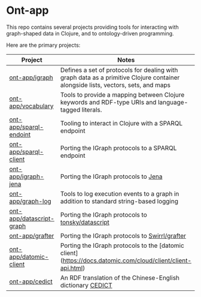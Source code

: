 
# Ont-app

This repo contains several projects providing tools for interacting with graph-shaped data in Clojure, and to ontology-driven programming.

Here are the primary projects:


| Project | Notes |
| --- | --- |
| [ont-app/igraph](https://github.com/ont-app/igraph) <img width=100 comment="dummy for spacing"> | Defines a set of protocols for dealing with graph data as a primitive Clojure container alongside lists, vectors, sets, and maps |
| [ont-app/vocabulary](https://github.com/ont-app/vocabulary) | Tools to provide a mapping between Clojure keywords and RDF-type URIs and language-tagged literals. |
| [ont-app/sparql-endoint](https://github.com/ont-app/sparql-endpoint) | Tooling to interact in Clojure with a SPARQL endpoint |
| [ont-app/sparql-client](https://github.com/ont-app/sparql-client) | Porting the IGraph protocols to a SPARQL endpoint |
| [ont-app/igraph-jena](https://github.com/ont-app/igraph-jena) | Porting the IGraph protocols to [Jena](https://jena.apache.org/) |
| [ont-app/graph-log](https://github.com/ont-app/graph-log) | Tools to log execution events to a graph in addition to standard string-based logging |
| [ont-app/datascript-graph](https://github.com/ont-app/datascript-graph) | Porting the IGraph protocols to [tonsky/datascript](https://github.com/tonsky/datascript) |
| [ont-app/grafter](https://github.com/ont-app/grafter) | Porting the IGraph protocols to [Swirrl/grafter](https://github.com/Swirrl/grafter) |
| [ont-app/datomic-client](https://github.com/ont-app/datomic-client) | Porting the IGraph protocols to the [datomic client] (https://docs.datomic.com/cloud/client/client-api.html) |
| [ont-app/cedict](https://github.com/ont-app/cedict) | An RDF translation of the Chinese-English dictionary [CEDICT](https://www.mdbg.net/chinese/dictionary?page=cedict)|
